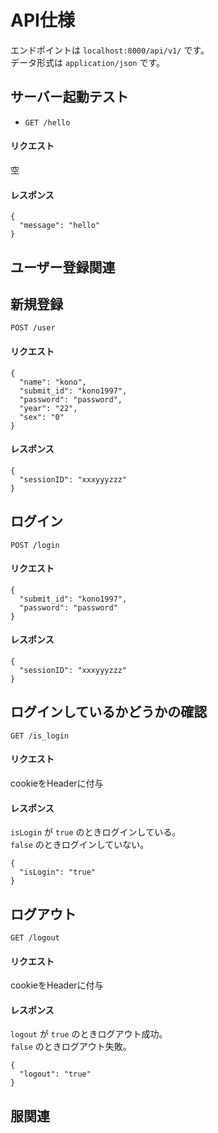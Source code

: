 # API仕様
エンドポイントは `localhost:8000/api/v1/` です。  
データ形式は `application/json` です。

## サーバー起動テスト
- `GET /hello`  
#### リクエスト
空
#### レスポンス
```
{
  "message": "hello"
}
```

## ユーザー登録関連

## 新規登録
`POST /user`
  
#### リクエスト
```
{
  "name": "kono",
  "submit_id": "kono1997",
  "password": "password",
  "year": "22",
  "sex": "0"
}
```
#### レスポンス
```
{
  "sessionID": "xxxyyyzzz"
}
```

## ログイン
`POST /login`  
#### リクエスト
```
{
  "submit_id": "kono1997",
  "password": "password"
}
```
#### レスポンス
```
{
  "sessionID": "xxxyyyzzz"
}
```

## ログインしているかどうかの確認
`GET /is_login`  
#### リクエスト
cookieをHeaderに付与
#### レスポンス
`isLogin` が `true` のときログインしている。  
`false` のときログインしていない。
```
{
  "isLogin": "true"
}
```

## ログアウト
`GET /logout`  
#### リクエスト
cookieをHeaderに付与
#### レスポンス
`logout` が `true` のときログアウト成功。  
`false` のときログアウト失敗。
```
{
  "logout": "true"
}
```

## 服関連

